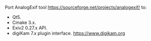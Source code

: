 Port AnalogExif tool <https://sourceforge.net/projects/analogexif/> to:

- Qt5.
- Cmake 3.x.
- Exiv2 0.27.x API.
- digiKam 7.x plugin interface. <https://www.digikam.org>

